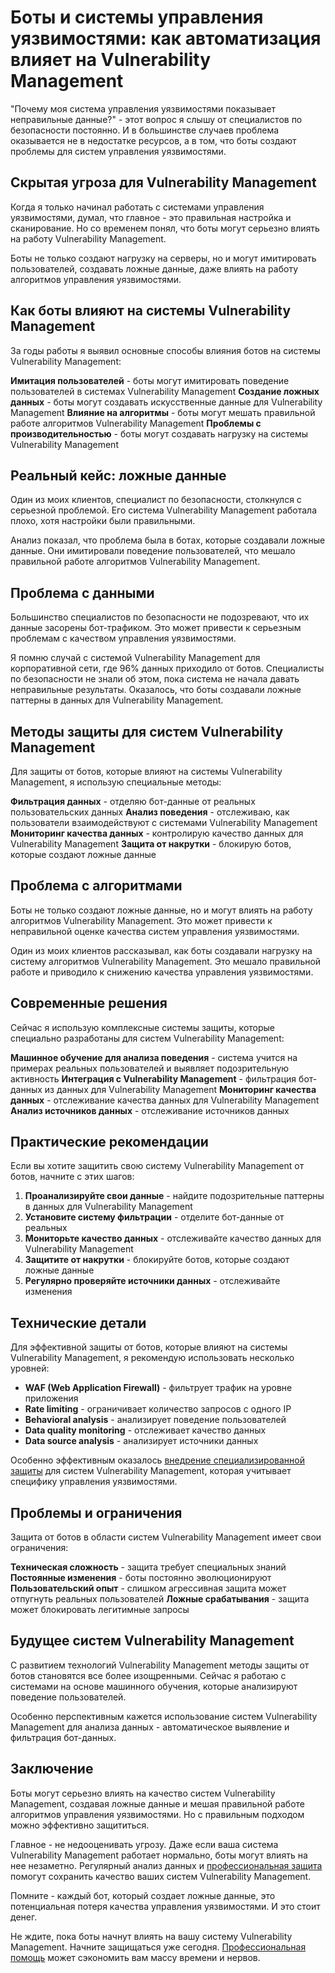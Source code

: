 # Боты и системы управления уязвимостями: как автоматизация влияет на Vulnerability Management

"Почему моя система управления уязвимостями показывает неправильные данные?" - этот вопрос я слышу от специалистов по безопасности постоянно. И в большинстве случаев проблема оказывается не в недостатке ресурсов, а в том, что боты создают проблемы для систем управления уязвимостями.

## Скрытая угроза для Vulnerability Management

Когда я только начинал работать с системами управления уязвимостями, думал, что главное - это правильная настройка и сканирование. Но со временем понял, что боты могут серьезно влиять на работу Vulnerability Management.

Боты не только создают нагрузку на серверы, но и могут имитировать пользователей, создавать ложные данные, даже влиять на работу алгоритмов управления уязвимостями.

## Как боты влияют на системы Vulnerability Management

За годы работы я выявил основные способы влияния ботов на системы Vulnerability Management:

**Имитация пользователей** - боты могут имитировать поведение пользователей в системах Vulnerability Management
**Создание ложных данных** - боты могут создавать искусственные данные для Vulnerability Management
**Влияние на алгоритмы** - боты могут мешать правильной работе алгоритмов Vulnerability Management
**Проблемы с производительностью** - боты могут создавать нагрузку на системы Vulnerability Management

## Реальный кейс: ложные данные

Один из моих клиентов, специалист по безопасности, столкнулся с серьезной проблемой. Его система Vulnerability Management работала плохо, хотя настройки были правильными.

Анализ показал, что проблема была в ботах, которые создавали ложные данные. Они имитировали поведение пользователей, что мешало правильной работе алгоритмов Vulnerability Management.

## Проблема с данными

Большинство специалистов по безопасности не подозревают, что их данные засорены бот-трафиком. Это может привести к серьезным проблемам с качеством управления уязвимостями.

Я помню случай с системой Vulnerability Management для корпоративной сети, где 96% данных приходило от ботов. Специалисты по безопасности не знали об этом, пока система не начала давать неправильные результаты. Оказалось, что боты создавали ложные паттерны в данных для Vulnerability Management.

## Методы защиты для систем Vulnerability Management

Для защиты от ботов, которые влияют на системы Vulnerability Management, я использую специальные методы:

**Фильтрация данных** - отделяю бот-данные от реальных пользовательских данных
**Анализ поведения** - отслеживаю, как пользователи взаимодействуют с системами Vulnerability Management
**Мониторинг качества данных** - контролирую качество данных для Vulnerability Management
**Защита от накрутки** - блокирую ботов, которые создают ложные данные

## Проблема с алгоритмами

Боты не только создают ложные данные, но и могут влиять на работу алгоритмов Vulnerability Management. Это может привести к неправильной оценке качества систем управления уязвимостями.

Один из моих клиентов рассказывал, как боты создавали нагрузку на систему алгоритмов Vulnerability Management. Это мешало правильной работе и приводило к снижению качества управления уязвимостями.

## Современные решения

Сейчас я использую комплексные системы защиты, которые специально разработаны для систем Vulnerability Management:

**Машинное обучение для анализа поведения** - система учится на примерах реальных пользователей и выявляет подозрительную активность
**Интеграция с Vulnerability Management** - фильтрация бот-данных из данных для Vulnerability Management
**Мониторинг качества данных** - отслеживание качества данных для Vulnerability Management
**Анализ источников данных** - отслеживание источников данных

## Практические рекомендации

Если вы хотите защитить свою систему Vulnerability Management от ботов, начните с этих шагов:

1. **Проанализируйте свои данные** - найдите подозрительные паттерны в данных для Vulnerability Management
2. **Установите систему фильтрации** - отделите бот-данные от реальных
3. **Мониторьте качество данных** - отслеживайте качество данных для Vulnerability Management
4. **Защитите от накрутки** - блокируйте ботов, которые создают ложные данные
5. **Регулярно проверяйте источники данных** - отслеживайте изменения

## Технические детали

Для эффективной защиты от ботов, которые влияют на системы Vulnerability Management, я рекомендую использовать несколько уровней:

- **WAF (Web Application Firewall)** - фильтрует трафик на уровне приложения
- **Rate limiting** - ограничивает количество запросов с одного IP
- **Behavioral analysis** - анализирует поведение пользователей
- **Data quality monitoring** - отслеживает качество данных
- **Data source analysis** - анализирует источники данных

Особенно эффективным оказалось [внедрение специализированной защиты](https://progaem.com/ustanovka-antibота-usluga-po-zashhite-ot-botов-vashih-sajtов-na-различных-cms-системах.html) для систем Vulnerability Management, которая учитывает специфику управления уязвимостями.

## Проблемы и ограничения

Защита от ботов в области систем Vulnerability Management имеет свои ограничения:

**Техническая сложность** - защита требует специальных знаний
**Постоянные изменения** - боты постоянно эволюционируют
**Пользовательский опыт** - слишком агрессивная защита может отпугнуть реальных пользователей
**Ложные срабатывания** - защита может блокировать легитимные запросы

## Будущее систем Vulnerability Management

С развитием технологий Vulnerability Management методы защиты от ботов становятся все более изощренными. Сейчас я работаю с системами на основе машинного обучения, которые анализируют поведение пользователей.

Особенно перспективным кажется использование систем Vulnerability Management для анализа данных - автоматическое выявление и фильтрация бот-данных.

## Заключение

Боты могут серьезно влиять на качество систем Vulnerability Management, создавая ложные данные и мешая правильной работе алгоритмов управления уязвимостями. Но с правильным подходом можно эффективно защититься.

Главное - не недооценивать угрозу. Даже если ваша система Vulnerability Management работает нормально, боты могут влиять на нее незаметно. Регулярный анализ данных и [профессиональная защита](https://progaem.com/ustanovka-antibота-usluga-po-zashhite-ot-botов-vashih-sajtов-na-различных-cms-системах.html) помогут сохранить качество ваших систем Vulnerability Management.

Помните - каждый бот, который создает ложные данные, это потенциальная потеря качества управления уязвимостями. И это стоит денег.

Не ждите, пока боты начнут влиять на вашу систему Vulnerability Management. Начните защищаться уже сегодня. [Профессиональная помощь](https://progaem.com/ustanovka-antibота-usluga-po-zashhite-ot-botов-vashih-sajtов-na-различных-cms-системах.html) может сэкономить вам массу времени и нервов.
